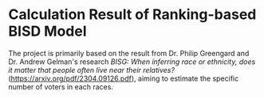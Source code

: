 # Calculation Result of Ranking-based BISD Model

The project is primarily based on the result from Dr. Philip Greengard and Dr. Andrew Gelman's research *BISG: When inferring race or ethnicity, does it matter that people often live near their relatives?* (https://arxiv.org/pdf/2304.09126.pdf), aiming to estimate the specific number of voters in each races. 


